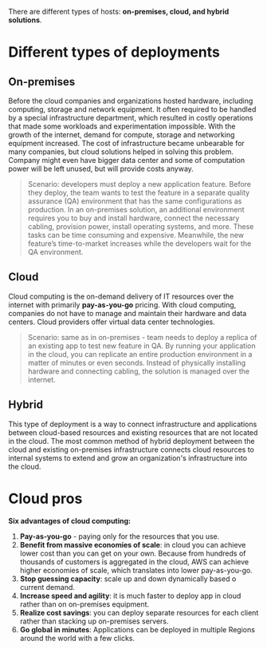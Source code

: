 
There are different types of hosts: **on-premises, cloud, and hybrid solutions**. 

# Different types of deployments
## On-premises 

Before the cloud companies and organizations hosted hardware, including computing, storage and network equipment. It often required to be handled by a special infrastructure department, which resulted in costly operations that made some workloads and experimentation impossible. With the growth of the internet, demand for compute, storage and networking equipment increased. The cost of infrastructure became unbearable for many companies, but cloud solutions helped in solving this problem. Company might even have bigger data center and some of computation power will be left unused, but will provide costs anyway.

> Scenario: developers must deploy a new application feature. Before they deploy, the team wants to test the feature in a separate quality assurance (QA) environment that has the same configurations as production. In an on-premises solution, an additional environment requires you to buy and install hardware, connect the necessary cabling, provision power, install operating systems, and more. These tasks can be time consuming and expensive. Meanwhile, the new feature’s time-to-market increases while the developers wait for the QA environment.
## Cloud

Cloud computing is the on-demand delivery of IT resources over the internet with primarily **pay-as-you-go** pricing. With cloud computing, companies do not have to manage and maintain their hardware and data centers. Cloud providers offer virtual data center technologies.

> Scenario: same as in on-premises - team needs to deploy a replica of an existing app to test new feature in QA. By running your application in the cloud, you can replicate an entire production environment in a matter of minutes or even seconds. Instead of physically installing hardware and connecting cabling, the solution is managed over the internet.
## Hybrid

This type of deployment is a way to connect infrastructure and applications between cloud-based resources and existing resources that are not located in the cloud. The most common method of hybrid deployment between the cloud and existing on-premises infrastructure connects cloud resources to internal systems to extend and grow an organization's infrastructure into the cloud.

# Cloud pros

**Six advantages of cloud computing:**
1. **Pay-as-you-go** - paying only for the resources that you use.
2. **Benefit from massive economies of scale**: in cloud you can achieve lower cost than you can get on your own. Because from hundreds of thousands of customers is aggregated in the cloud, AWS can achieve higher economies of scale, which translates into lower pay-as-you-go.
3. **Stop guessing capacity**: scale up and down dynamically based o current demand.
4. **Increase speed and agility**: it is much faster to deploy app in cloud rather than on on-premises equipment.
5. **Realize cost savings**: you can deploy separate resources for each client rather than stacking up on-premises servers.
6. **Go global in minutes**: Applications can be deployed in multiple Regions around the world with a few clicks.
